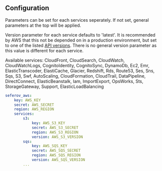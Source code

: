 ## Configuration

Parameters can be set for each services seperately. If not set, general parameters at the top will be applied.

Version parameter for each service defaults to 'latest'.  It is recommended by AWS that this not be depended on in a production environment, but set to one of the listed [API versions](http://docs.aws.amazon.com/aws-sdk-php/v3/api/).  There is no general version parameter as this value is different for each service.

Available services: CloudFront, CloudSearch, CloudWatch, CloudWatchLogs, CognitoIdentity, CognitoSync, DynamoDb, Ec2, Emr, ElasticTranscoder, ElastiCache, Glacier, Redshift, Rds, Route53, Ses, Sns, Sqs, S3, Swf, AutoScaling, CloudFormation, CloudTrail, DataPipeline, DirectConnect, ElasticBeanstalk, Iam, ImportExport, OpsWorks, Sts, StorageGateway, Support, ElasticLoadBalancing

``` yaml
seferov_aws:
    key: AWS_KEY
    secret: AWS_SECRET
    region: AWS_REGION
    services:
        s3:
            key: AWS_S3_KEY
            secret: AWS_S3_SECRET
            region: AWS_S3_REGION
            version: AWS_S3_VERSION
        sqs:
            key: AWS_SQS_KEY
            secret: AWS_SQS_SECRET
            region: AWS_SQS_REGION
            version: AWS_SQS_VERSION
        ...
```
